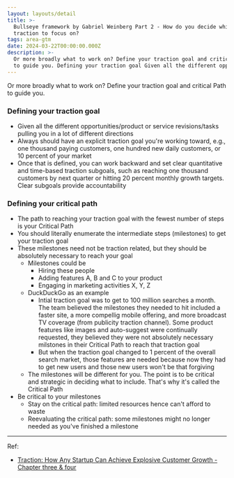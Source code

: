 ```yaml
---
layout: layouts/detail
title: >-
  Bullseye framework by Gabriel Weinberg Part 2 - How do you decide which
  traction to focus on?
tags: area-gtm
date: 2024-03-22T00:00:00.000Z
description: >-
  Or more broadly what to work on? Define your traction goal and critical Path
  to guide you. Defining your traction goal Given all the different opportu...
---
```

Or more broadly what to work on? Define your traction goal and critical Path to guide you.

### Defining your traction goal
* Given all the different opportunities/product or service revisions/tasks pulling you in a lot of different directions
* Always should have an explicit traction goal you're working toward, e.g., one thousand paying customers, one hundred new daily customers, or 10 percent of your market
* Once that is defined, you can work backward and set clear quantitative and time-based traction subgoals, such as reaching one thousand customers by next quarter or hitting 20 percent monthly growth targets. Clear subgoals provide accountability

### Defining your critical path
* The path to reaching your traction goal with the fewest number of steps is your Critical Path
* You should literally enumerate the intermediate steps (milestones) to get your traction goal
* These milestones need not be traction related, but they should be absolutely necessary to reach your goal
  * Milestones could be
    * Hiring these people
    * Adding features A, B and C to your product
    * Engaging in marketing activities X, Y, Z
  * DuckDuckGo as an example
    * Intial traction goal was to get to 100 million searches a month. The team believed the milestones they needed to hit included a faster site, a more compellig mobile offering, and more broadcast TV coverage (from publicity traction channel). Some product features like images and auto-suggest were continually requested, they believed they were not absolutely necessary milstones in their Critical Path to reach that traction goal
    * But when the traction goal changed to 1 percent of the overall search market, those features are needed because now they had to get new users and those new users won't be that forgiving
  * The milestones will be different for you. The point is to be critical and strategic in deciding what to include. That's why it's called the Critical Path
* Be critical to your milestones
  * Stay on the critical path: limited resources hence can't afford to waste
  * Reevaluating the critical path: some milestones might no longer needed as you've finished a milestone

---

Ref:
* <a href="https://www.amazon.com/Traction-Startup-Achieve-Explosive-Customer/dp/1591848369" target="_blank">Traction: How Any Startup Can Achieve Explosive Customer Growth - Chapter three & four</a>
